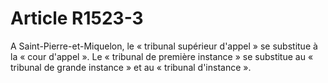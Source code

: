 # Article R1523-3

  
A Saint-Pierre-et-Miquelon, le « tribunal supérieur d'appel » se substitue à la « cour d'appel ». Le « tribunal de première instance » se substitue au « tribunal de grande instance » et au « tribunal d'instance ».